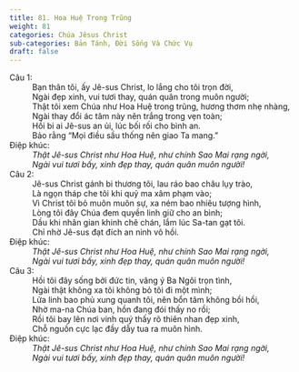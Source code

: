 ```yaml
---
title: 81. Hoa Huệ Trong Trũng
weight: 81
categories: Chúa Jêsus Christ
sub-categories: Bản Tánh, Đời Sống Và Chức Vụ
draft: false
---
```

<dl><dt>Câu 1:</dt><dd data-verse="1">Bạn thân tôi, ấy Jê-sus Christ, lo lắng cho tôi trọn đời, <br/>Ngài đẹp xinh, vui tươi thay, quán quân trong muôn người; <br/>Thật tôi xem Chúa như Hoa Huệ trong trũng, hương thơm nhẹ nhàng, <br/>Ngài thay đổi ác tâm này nên trắng trong vẹn toàn; <br/>Hồi bi ai Jê-sus an ủi, lúc bối rối cho bình an. <br/>Bảo rằng “Mọi điều sầu thống nên giao Ta mang.” </dd><dt>Điệp khúc:</dt><dd data-chorus="1"><em>Thật Jê-sus Christ như Hoa Huệ, như chính Sao Mai rạng ngời, <br/>Ngài vui tươi bấy, xinh đẹp thay, quán quân muôn người! </em></dd><dt>Câu 2:</dt><dd data-verse="2">Jê-sus Christ gánh bi thương tôi, lau ráo bao châu lụy trào, <br/>Là ngọn tháp che tôi khi quỷ ma xâm phạm vào; <br/>Vì Christ tôi bỏ muôn muôn sự, xa ném bao nhiêu tượng hình, <br/>Lòng tôi đây Chúa đem quyền linh giữ cho an bình; <br/>Dầu khi nhân gian khinh chê chán, lắm lúc Sa-tan gạt tôi. <br/>Chỉ nhờ Jê-sus đạt đích an ninh vô hồi. </dd><dt>Điệp khúc:</dt><dd data-chorus="1"><em>Thật Jê-sus Christ như Hoa Huệ, như chính Sao Mai rạng ngời, <br/>Ngài vui tươi bấy, xinh đẹp thay, quán quân muôn người! </em></dd><dt>Câu 3:</dt><dd data-verse="3">Hồi tôi đây sống bởi đức tin, vâng ý Ba Ngôi trọn tình, <br/>Ngài thật không xa tôi không bỏ tôi đi một mình; <br/>Lửa linh bao phủ xung quanh tôi, nên bổn tâm không bồi hồi, <br/>Nhờ ma-na Chúa ban, hồn đang đói thấy no rồi; <br/>Rồi tôi bay lên nơi vinh quý thấy rõ thiên nhan đẹp xinh, <br/>Chỗ nguồn cực lạc đầy dẫy tua ra muôn hình. </dd><dt>Điệp khúc:</dt><dd data-chorus="1"><em>Thật Jê-sus Christ như Hoa Huệ, như chính Sao Mai rạng ngời, <br/>Ngài vui tươi bấy, xinh đẹp thay, quán quân muôn người! </em></dd></dl>